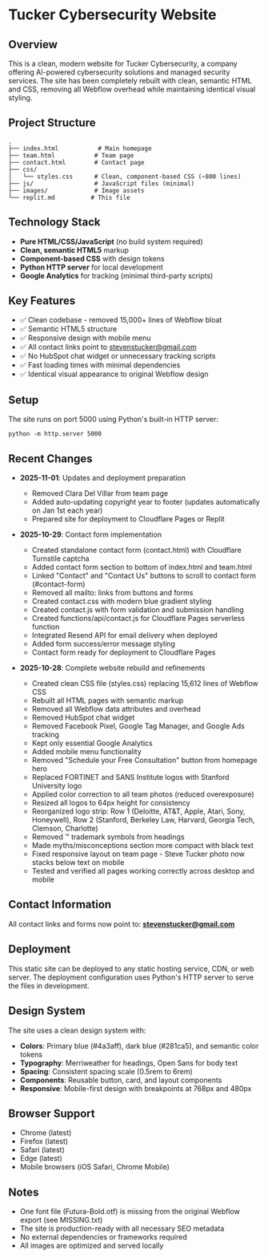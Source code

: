 # Tucker Cybersecurity Website

## Overview
This is a clean, modern website for Tucker Cybersecurity, a company offering AI-powered cybersecurity solutions and managed security services. The site has been completely rebuilt with clean, semantic HTML and CSS, removing all Webflow overhead while maintaining identical visual styling.

## Project Structure
```
.
├── index.html           # Main homepage
├── team.html           # Team page
├── contact.html        # Contact page
├── css/
│   └── styles.css      # Clean, component-based CSS (~800 lines)
├── js/                 # JavaScript files (minimal)
├── images/             # Image assets
└── replit.md          # This file
```

## Technology Stack
- **Pure HTML/CSS/JavaScript** (no build system required)
- **Clean, semantic HTML5** markup
- **Component-based CSS** with design tokens
- **Python HTTP server** for local development
- **Google Analytics** for tracking (minimal third-party scripts)

## Key Features
- ✅ Clean codebase - removed 15,000+ lines of Webflow bloat
- ✅ Semantic HTML5 structure
- ✅ Responsive design with mobile menu
- ✅ All contact links point to stevenstucker@gmail.com
- ✅ No HubSpot chat widget or unnecessary tracking scripts
- ✅ Fast loading times with minimal dependencies
- ✅ Identical visual appearance to original Webflow design

## Setup
The site runs on port 5000 using Python's built-in HTTP server:
```
python -m http.server 5000
```

## Recent Changes
- **2025-11-01**: Updates and deployment preparation
  - Removed Clara Del Villar from team page
  - Added auto-updating copyright year to footer (updates automatically on Jan 1st each year)
  - Prepared site for deployment to Cloudflare Pages or Replit

- **2025-10-29**: Contact form implementation
  - Created standalone contact form (contact.html) with Cloudflare Turnstile captcha
  - Added contact form section to bottom of index.html and team.html
  - Linked "Contact" and "Contact Us" buttons to scroll to contact form (#contact-form)
  - Removed all mailto: links from buttons and forms
  - Created contact.css with modern blue gradient styling
  - Created contact.js with form validation and submission handling
  - Created functions/api/contact.js for Cloudflare Pages serverless function
  - Integrated Resend API for email delivery when deployed
  - Added form success/error message styling
  - Contact form ready for deployment to Cloudflare Pages

- **2025-10-28**: Complete website rebuild and refinements
  - Created clean CSS file (styles.css) replacing 15,612 lines of Webflow CSS
  - Rebuilt all HTML pages with semantic markup
  - Removed all Webflow data attributes and overhead
  - Removed HubSpot chat widget
  - Removed Facebook Pixel, Google Tag Manager, and Google Ads tracking
  - Kept only essential Google Analytics
  - Added mobile menu functionality
  - Removed "Schedule your Free Consultation" button from homepage hero
  - Replaced FORTINET and SANS Institute logos with Stanford University logo
  - Applied color correction to all team photos (reduced overexposure)
  - Resized all logos to 64px height for consistency
  - Reorganized logo strip: Row 1 (Deloitte, AT&T, Apple, Atari, Sony, Honeywell), Row 2 (Stanford, Berkeley Law, Harvard, Georgia Tech, Clemson, Charlotte)
  - Removed ™ trademark symbols from headings
  - Made myths/misconceptions section more compact with black text
  - Fixed responsive layout on team page - Steve Tucker photo now stacks below text on mobile
  - Tested and verified all pages working correctly across desktop and mobile

## Contact Information
All contact links and forms now point to: **stevenstucker@gmail.com**

## Deployment
This static site can be deployed to any static hosting service, CDN, or web server. The deployment configuration uses Python's HTTP server to serve the files in development.

## Design System
The site uses a clean design system with:
- **Colors**: Primary blue (#4a3aff), dark blue (#281ca5), and semantic color tokens
- **Typography**: Merriweather for headings, Open Sans for body text
- **Spacing**: Consistent spacing scale (0.5rem to 6rem)
- **Components**: Reusable button, card, and layout components
- **Responsive**: Mobile-first design with breakpoints at 768px and 480px

## Browser Support
- Chrome (latest)
- Firefox (latest)
- Safari (latest)
- Edge (latest)
- Mobile browsers (iOS Safari, Chrome Mobile)

## Notes
- One font file (Futura-Bold.otf) is missing from the original Webflow export (see MISSING.txt)
- The site is production-ready with all necessary SEO metadata
- No external dependencies or frameworks required
- All images are optimized and served locally
